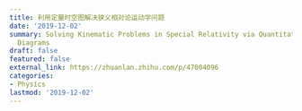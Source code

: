 ```yaml
---
title: 利用定量时空图解决狭义相对论运动学问题
date: '2019-12-02'
summary: Solving Kinematic Problems in Special Relativity via Quantitative Spacetime
  Diagrams
draft: false
featured: false
external_link: https://zhuanlan.zhihu.com/p/47004096
categories:
- Physics
lastmod: '2019-12-02'
---
```



